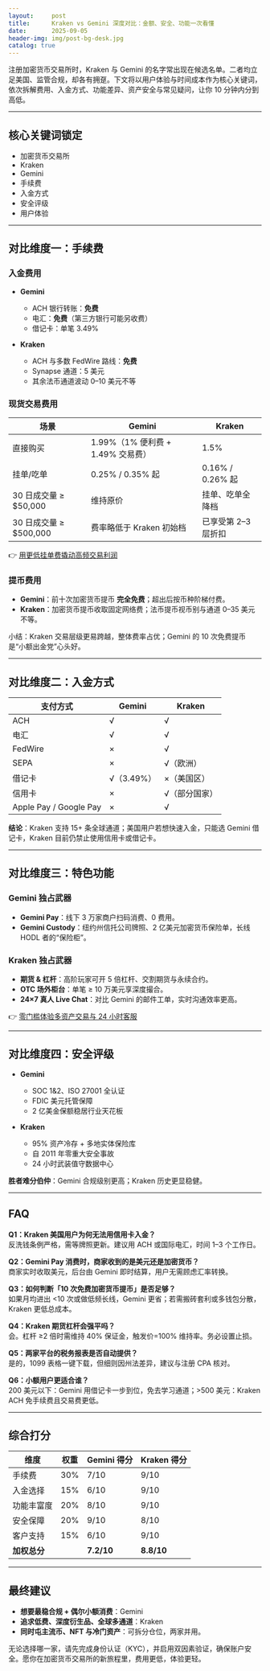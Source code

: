 ```yaml
---
layout:     post
title:      Kraken vs Gemini 深度对比：金额、安全、功能一次看懂
date:       2025-09-05
header-img: img/post-bg-desk.jpg
catalog: true
---
```


注册加密货币交易所时，Kraken 与 Gemini 的名字常出现在候选名单。二者均立足美国、监管合规，却各有拥趸。下文将以用户体验与时间成本作为核心关键词，依次拆解费用、入金方式、功能差异、资产安全与常见疑问，让你 10 分钟内分到高低。

---

## 核心关键词锁定
- 加密货币交易所
- Kraken
- Gemini
- 手续费
- 入金方式
- 安全评级
- 用户体验

---

## 对比维度一：手续费

### 入金费用
- **Gemini**  
  - ACH 银行转账：**免费**  
  - 电汇：**免费**（第三方银行可能另收费）  
  - 借记卡：单笔 3.49%

- **Kraken**  
  - ACH 与多数 FedWire 路线：**免费**  
  - Synapse 通道：5 美元  
  - 其余法币通道波动 0–10 美元不等

### 现货交易费用
| 场景 | Gemini | Kraken |
| --- | --- | --- |
| 直接购买 | 1.99%（1% 便利费 + 1.49% 交易费） | 1.5% |
| 挂单/吃单 | 0.25% / 0.35% 起 | 0.16% / 0.26% 起 |
| 30 日成交量 ≥ $50,000 | 维持原价 | 挂单、吃单全降档 |
| 30 日成交量 ≥ $500,000 | 费率略低于 Kraken 初始档 | 已享受第 2–3 层折扣 |

👉 [用更低挂单费撬动高频交易利润](https://okxdog.com/)

### 提币费用
- **Gemini**：前十次加密货币提币 **完全免费**；超出后按币种阶梯付费。  
- **Kraken**：加密货币提币收取固定网络费；法币提币视币别与通道 0–35 美元不等。

小结：Kraken 交易层级更易跨越，整体费率占优；Gemini 的 10 次免费提币是“小额出金党”心头好。

---

## 对比维度二：入金方式

| 支付方式 | Gemini | Kraken |
| --- | --- | --- |
| ACH | √ | √ |
| 电汇 | √ | √ |
| FedWire | × | √ |
| SEPA | × | √（欧洲） |
| 借记卡 | √（3.49%） | ×（美国区） |
| 信用卡 | × | √（部分国家） |
| Apple Pay / Google Pay | × | √ |

**结论**：Kraken 支持 15+ 条全球通道；美国用户若想快速入金，只能选 Gemini 借记卡，Kraken 目前仍禁止使用信用卡或借记卡。

---

## 对比维度三：特色功能

### Gemini 独占武器
- **Gemini Pay**：线下 3 万家商户扫码消费、0 费用。  
- **Gemini Custody**：纽约州信托公司牌照、2 亿美元加密货币保险单，长线 HODL 者的“保险柜”。

### Kraken 独占武器
- **期货 & 杠杆**：高阶玩家可开 5 倍杠杆、交割期货与永续合约。  
- **OTC 场外柜台**：单笔 ≥ 10 万美元享深度撮合。  
- **24×7 真人 Live Chat**：对比 Gemini 的邮件工单，实时沟通效率更高。

👉 [零门槛体验多资产交易与 24 小时客服](https://okxdog.com/)

---

## 对比维度四：安全评级

- **Gemini**
  - SOC 1&2、ISO 27001 全认证  
  - FDIC 美元托管保障  
  - 2 亿美金保额稳居行业天花板

- **Kraken**
  - 95% 资产冷存 + 多地实体保险库  
  - 自 2011 年零重大安全事故  
  - 24 小时武装值守数据中心

**胜者难分伯仲**：Gemini 合规级别更高；Kraken 历史更显稳健。

---

## FAQ

**Q1：Kraken 美国用户为何无法用信用卡入金？**  
反洗钱条例严格，需等牌照更新。建议用 ACH 或国际电汇，时间 1–3 个工作日。

**Q2：Gemini Pay 消费时，商家收到的是美元还是加密货币？**  
商家实时收取美元，后台由 Gemini 即时结算，用户无需顾虑汇率转换。

**Q3：如何判断「10 次免费加密货币提币」是否足够？**  
如果月均进出 <10 次或做低频长线，Gemini 更省；若需搬砖套利或多钱包分散，Kraken 更低总成本。

**Q4：Kraken 期货杠杆会强平吗？**  
会。杠杆 ≥2 倍时需维持 40% 保证金，触发价=100% 维持率。务必设置止损。

**Q5：两家平台的税务报表是否自动提供？**  
是的，1099 表格一键下载，但细则因州法差异，建议与注册 CPA 核对。

**Q6：小额用户更适合谁？**  
200 美元以下：Gemini 用借记卡一步到位，免去学习通道；>500 美元：Kraken ACH 免手续费且交易费更低。

---

## 综合打分

| 维度 | 权重 | Gemini 得分 | Kraken 得分 |
| --- | --- | --- | --- |
| 手续费 | 30% | 7/10 | 9/10 |
| 入金选择 | 15% | 6/10 | 9/10 |
| 功能丰富度 | 20% | 8/10 | 9/10 |
| 安全保障 | 20% | 9/10 | 8/10 |
| 客户支持 | 15% | 6/10 | 9/10 |
| **加权总分** | | **7.2/10** | **8.8/10** |

---

## 最终建议

- **想要最稳合规 + 偶尔小额消费**：Gemini  
- **追求低费、深度衍生品、全球多通道**：Kraken  
- **同时屯主流币、NFT 与冷门资产**：可拆分仓位，两家并用。

无论选择哪一家，请先完成身份认证（KYC），并启用双因素验证，确保账户安全。愿你在加密货币交易所的新旅程里，费用更低，体验更轻。